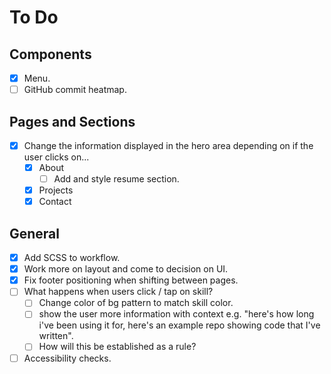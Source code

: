 # To Do

## Components
- [x] Menu.
- [ ] GitHub commit heatmap.

## Pages and Sections
- [x] Change the information displayed in the hero area depending on if the user clicks on...  
    - [x] About
        - [ ] Add and style resume section.
    - [x] Projects
    - [x] Contact

## General
- [x] Add SCSS to workflow.
- [x] Work more on layout and come to decision on UI.
- [x] Fix footer positioning when shifting between pages.
- [ ] What happens when users click / tap on skill?
    - [ ] Change color of bg pattern to match skill color.
    - [ ] show the user more information with context e.g. "here's how long i've been using it for, here's an example repo showing code that I've written".
    - [ ] How will this be established as a rule?
- [ ] Accessibility checks.